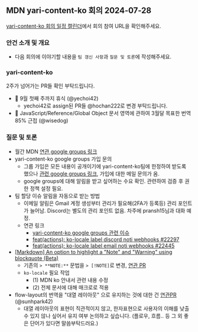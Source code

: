 ## MDN yari-content-ko 회의 2024-07-28

[yari-content-ko 회의 일정 캘린더](https://calendar.google.com/calendar/u/0/embed?src=e43bb879372391269af4ee800723136b5df9a7c01bba63f6f3798504ba6b94e7@group.calendar.google.com&ctz=Asia/Seoul)에서 회의 참여 URL을 확인해주세요.

### 안건 소개 및 개요

- 다음 회의에 이야기할 내용을 `팀 갱신 사항`과 `질문 및 토론`에 작성해주세요.

### yari-content-ko

2주가 넘어가는 PR들 확인 부탁드립니다.

- 🌴 9월 첫째 주까지 휴식 (@yechoi42)
  - yechoi42로 assign된 PR들 @hochan222로 변경 부탁드립니다.
- 🎉 JavaScript/Reference/Global Object 문서 영역에 관하여 3월달 목표한 번역 85% 근접 (@wisedog)

### 질문 및 토론

- 월간 MDN [연관 google groups 링크](https://groups.google.com/g/yari-content-ko/c/hZATRpCHnT8)
- yari-content-ko google groups 가입 문의
  - 그룹 가입은 모든 내용이 공개이기에 yari-content-ko팀에 한정하여 받도록 했으나 [관련 google groups 링크](https://groups.google.com/g/yari-content-ko/c/hZATRpCHnT8), 가입에 대한 메일 문의가 옴.
  - google groups에 대해 알림을 받고 싶어하는 수요 확인. 관련하여 검증 후 권한 정책 설정 필요.
- 팀 할당 이슈 알림을 자동으로 받는 방법
  - 이메일 알림은 Gmail 계정 생성부터 관리가 필요해(2FA가 등록등) 관리 포인트가 늘어남. Discord는 별도의 관리 포인트 없음. 차주에 pransh15님과 대화 예정.
  - 연관 링크
    - [yari-content-ko google groups 관련 이슈](https://groups.google.com/g/yari-content-ko/c/Ro49amZT-fU)
    - [feat(actions): ko-locale label discord noti webhooks #22297](https://github.com/mdn/translated-content/pull/22297)
    - [feat(actions): ko-locale label email noti webhooks #22445](https://github.com/mdn/translated-content/pull/22445)
- [[Markdown] An option to highlight a "Note" and "Warning" using blockquote (Beta)](https://github.com/orgs/community/discussions/16925)
  - 기존의 `> **NOTE:**` 문법을 `> [!NOTE]`로 변경, [연관 PR](https://github.com/mdn/content/pull/35067#issuecomment-2254497605)
  - `ko-locale` 필요 작업
    - (1) MDN ko 안내서 관련 내용 수정
    - (2) 전체 문서에 대해 매크로로 적용
- flow-layout의 번역을 "대열 레이아웃" 으로 유지하는 것에 대한 건 [연관PR](https://github.com/mdn/translated-content/pull/21745) (@sunhpark42)
  - 대열 레이아웃의 표현이 직관적이지 않고, 한자표현으로 사용자의 이해를 낮출 수 있지 않나 싶어서 유지 여부 논의하고 싶습니다. (플로우, 흐름.. 등 그 외 좋은 단어가 있다면 말씀부탁드러요.)

